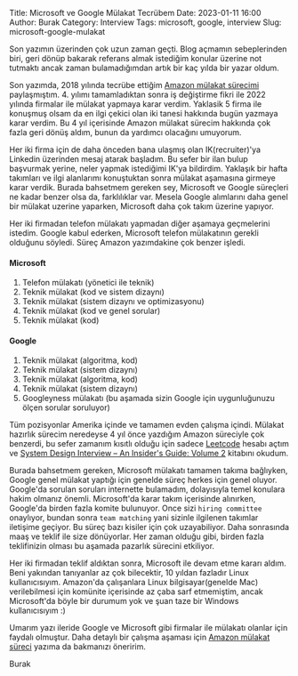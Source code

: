 Title: Microsoft ve Google Mülakat Tecrübem
Date: 2023-01-11 16:00
Author: Burak
Category: Interview
Tags: microsoft, google, interview
Slug: microsoft-google-mulakat

Son yazımın üzerinden çok uzun zaman geçti. Blog açmamın sebeplerinden biri, geri dönüp bakarak referans almak istediğim konular üzerine not tutmaktı ancak zaman bulamadığımdan artık bir kaç yılda bir yazar oldum.

Son yazımda, 2018 yılında tecrübe ettiğim [Amazon mülakat sürecimi]({filename}../posts/amazon-interview.md) paylaşmıştım. 4. yılımı tamamladıktan sonra iş değiştirme fikri ile 2022 yılında firmalar ile mülakat yapmaya karar verdim. Yaklasik 5 firma ile konuşmuş olsam da en ilgi çekici olan iki tanesi hakkında bugün yazmaya karar verdim. Bu 4 yıl içerisinde Amazon mülakat sürecim hakkında çok fazla geri dönüş aldım, bunun da yardımcı olacağını umuyorum.

Her iki firma için de daha önceden bana ulaşmış olan IK(recruiter)'ya Linkedin üzerinden mesaj atarak başladım. Bu sefer bir ilan bulup başvurmak yerine, neler yapmak istediğimi IK'ya bildirdim. Yaklaşık bir hafta takımları ve ilgi alanlarımı konuştuktan sonra mülakat aşamasına girmeye karar verdik. Burada bahsetmem gereken sey, Microsoft ve Google süreçleri ne kadar benzer olsa da, farklılıklar var. Mesela Google alımlarını daha genel bir mülakat uzerine yaparken, Microsoft daha çok takım üzerine yapıyor.

Her iki firmadan telefon mülakatı yapmadan diğer aşamaya geçmelerini istedim. Google kabul ederken, Microsoft telefon mülakatının gerekli olduğunu söyledi. Süreç Amazon yazımdakine çok benzer işledi.

#### Microsoft

1. Telefon mülakatı (yönetici ile teknik)
2. Teknik mülakat (kod ve sistem dizaynı)
3. Teknik mülakat (sistem dizaynı ve optimizasyonu)
4. Teknik mülakat (kod ve genel sorular)
5. Teknik mülakat (kod)

#### Google

1. Teknik mülakat (algoritma, kod)
2. Teknik mülakat (sistem dizaynı)
3. Teknik mülakat (algoritma, kod)
4. Teknik mülakat (sistem dizaynı)
5. Googleyness mülakatı (bu aşamada sizin Google için uygunluğunuzu ölçen sorular soruluyor)

Tüm pozisyonlar Amerika içinde ve tamamen evden çalışma içindi. Mülakat hazırlık sürecim neredeyse 4 yıl önce yazdığım Amazon süreciyle çok benzerdi, bu sefer zamanım kısıtlı olduğu için sadece [Leetcode](https://leetcode.com/) hesabı açtım ve [System Design Interview – An Insider's Guide: Volume 2](https://www.amazon.com/System-Design-Interview-Insiders-Guide/dp/1736049119/ref=sr_1_3?crid=5J6N0XMPLZZ9&keywords=system+interview&qid=1673505426&sprefix=system+intervie%2Caps%2C158&sr=8-3) kitabını okudum.

Burada bahsetmem gereken, Microsoft mülakatı tamamen takıma bağlıyken, Google genel mülakat yaptığı için genelde süreç herkes için genel oluyor. Google'da sorulan soruları internette bulamadım, dolayısıyla temel konulara hakim olmanız önemli. Microsoft'da karar takım içerisinde alınırken, Google'da birden fazla komite bulunuyor. Once sizi `hiring committee` onaylıyor, bundan sonra `team matching` yani sizinle ilgilenen takımlar iletişime geçiyor. Bu süreç bazı kisiler için çok uzayabiliyor. Daha sonrasında maaş ve teklif ile size dönüyorlar. Her zaman olduğu gibi, birden fazla teklifinizin olması bu aşamada pazarlık sürecini etkiliyor.

Her iki firmadan teklif aldıktan sonra, Microsoft ile devam etme kararı aldım. Beni yakından tanıyanlar az çok bilecektir, 10 yıldan fazladır Linux kullanıcısıyım. Amazon'da çalışanlara Linux bilgisayar(genelde Mac) verilebilmesi için komünite içerisinde az çaba sarf etmemiştim, ancak Microsoft'da böyle bir durumum yok ve şuan taze bir Windows kullanıcısıyım :)

Umarım yazı ileride Google ve Microsoft gibi firmalar ile mülakatı olanlar için faydalı olmuştur. Daha detaylı bir çalışma aşaması için [Amazon mülakat süreci]({filename}../posts/amazon-interview.md) yazıma da bakmanızı öneririm.

Burak